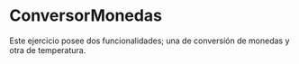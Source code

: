 # ConversorMonedas
Este ejercicio posee dos funcionalidades; una de conversión de monedas y otra de temperatura. 
